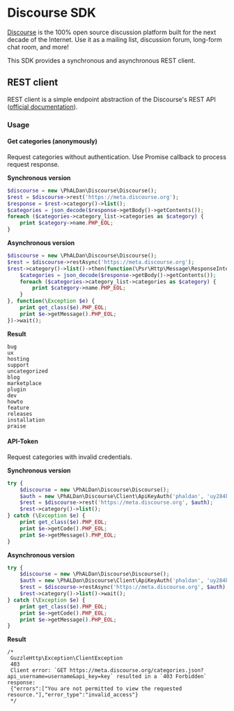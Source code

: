 # Discourse SDK

[Discourse](https://www.discourse.org/) is the 100% open source discussion platform built for the next decade of the Internet. Use it as a mailing list, discussion forum, long-form chat room, and more!

This SDK provides a synchronous and asynchronous REST client.

## REST client

REST client is a simple endpoint abstraction of the Discourse's REST API ([official documentation](http://docs.discourse.org/)).

### Usage

#### Get categories (anonymously)

Request categories without authentication. Use Promise callback to process request response.

**Synchronous version**

```php
$discourse = new \PhALDan\Discourse\Discourse();
$rest = $discourse->rest('https://meta.discourse.org');
$response = $rest->category()->list();
$categories = json_decode($response->getBody()->getContents());
foreach ($categories->category_list->categories as $category) {
    print $category->name.PHP_EOL;
}
```

**Asynchronous version**

```php
$discourse = new \PhALDan\Discourse\Discourse();
$rest = $discourse->restAsync('https://meta.discourse.org');
$rest->category()->list()->then(function(\Psr\Http\Message\ResponseInterface $response) {
    $categories = json_decode($response->getBody()->getContents());
    foreach ($categories->category_list->categories as $category) {
        print $category->name.PHP_EOL;
    }
}, function(\Exception $e) {
    print get_class($e).PHP_EOL;
    print $e->getMessage().PHP_EOL;
})->wait();
```

**Result**

```
bug
ux
hosting
support
uncategorized
blog
marketplace
plugin
dev
howto
feature
releases
installation
praise
```

#### API-Token

Request categories with invalid credentials.

**Synchronous version**

```php
try {
    $discourse = new \PhALDan\Discourse\Discourse();
    $auth = new \PhALDan\Discourse\Client\ApiKeyAuth('phaldan', 'uy284kxc8ou6c38u6...');
    $rest = $discourse->rest('https://meta.discourse.org', $auth);
    $rest->category()->list();
} catch (\Exception $e) {
    print get_class($e).PHP_EOL;
    print $e->getCode().PHP_EOL;
    print $e->getMessage().PHP_EOL;
}
```

**Asynchronous version**

```php
try {
    $discourse = new \PhALDan\Discourse\Discourse();
    $auth = new \PhALDan\Discourse\Client\ApiKeyAuth('phaldan', 'uy284kxc8ou6c38u6...');
    $rest = $discourse->restAsync('https://meta.discourse.org', $auth);
    $rest->category()->list()->wait();
} catch (\Exception $e) {
    print get_class($e).PHP_EOL;
    print $e->getCode().PHP_EOL;
    print $e->getMessage().PHP_EOL;
}
```

**Result**

```
/*
 GuzzleHttp\Exception\ClientException
 403
 Client error: `GET https://meta.discourse.org/categories.json?api_username=username&api_key=key` resulted in a `403 Forbidden` response:
 {"errors":["You are not permitted to view the requested resource."],"error_type":"invalid_access"}
 */
```

